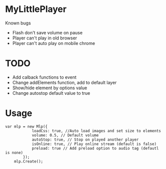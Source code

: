 MyLittlePlayer
==============
Known bugs
- Flash don't save volume on pause
- Player can't play in old browser
- Player can't auto play on mobile chrome

TODO
==============
- Add calback functions to event
- Change addElements function, add to default layer
- Show/hide element by options value
- Change autostop default value to true

Usage
==============
```
var mlp = new Mlp({
            loadCss: true, //Auto load images and set size to elements
            volume: 0.5, // Default volume
            autoStop: true, // Stop on played another player
            isOnline: true, // Play online stream (default is false)
            preload: true // Add preload option to audio tag (defautl is none)
        });
    mlp.Create();

```
